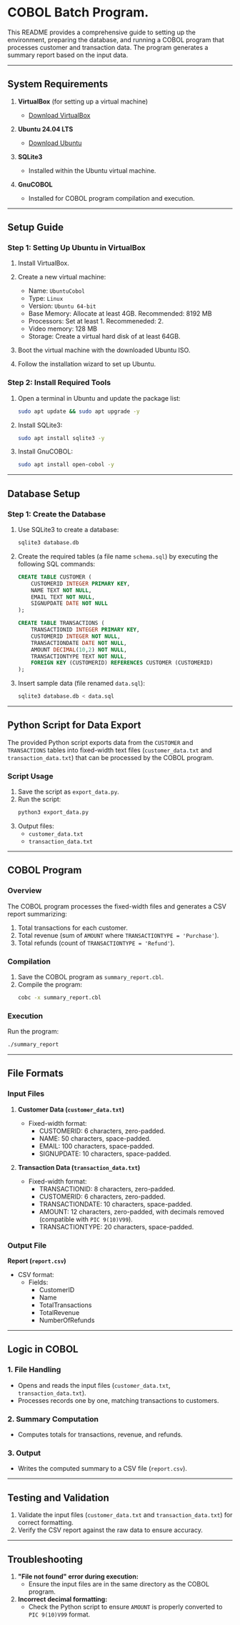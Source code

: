 
# COBOL Batch Program.

This README provides a comprehensive guide to setting up the environment, preparing the database, and running a COBOL program that processes customer and transaction data. The program generates a summary report based on the input data.

---

## **System Requirements**
1. **VirtualBox** (for setting up a virtual machine)
   - [Download VirtualBox](https://www.virtualbox.org/)

2. **Ubuntu 24.04 LTS**
   - [Download Ubuntu](https://ubuntu.com/download/desktop)

3. **SQLite3**
   - Installed within the Ubuntu virtual machine.

4. **GnuCOBOL**
   - Installed for COBOL program compilation and execution.

---

## **Setup Guide**

### Step 1: Setting Up Ubuntu in VirtualBox
1. Install VirtualBox.
2. Create a new virtual machine:
   - Name: `UbuntuCobol`
   - Type: `Linux`
   - Version: `Ubuntu 64-bit`
   - Base Memory: Allocate at least 4GB. Recommended: 8192 MB
   - Processors: Set at least 1. Recommeneded: 2.
   - Video memory: 128 MB
   - Storage: Create a virtual hard disk of at least 64GB.

3. Boot the virtual machine with the downloaded Ubuntu ISO.
4. Follow the installation wizard to set up Ubuntu.

### Step 2: Install Required Tools
1. Open a terminal in Ubuntu and update the package list:
   ```bash
   sudo apt update && sudo apt upgrade -y
   ```

2. Install SQLite3:
   ```bash
   sudo apt install sqlite3 -y
   ```

3. Install GnuCOBOL:
   ```bash
   sudo apt install open-cobol -y
   ```

---

## **Database Setup**

### Step 1: Create the Database
1. Use SQLite3 to create a database:
   ```bash
   sqlite3 database.db
   ```

2. Create the required tables (a file name `schema.sql`) by executing the following SQL commands:
   ```sql
   CREATE TABLE CUSTOMER (
       CUSTOMERID INTEGER PRIMARY KEY,
       NAME TEXT NOT NULL,
       EMAIL TEXT NOT NULL,
       SIGNUPDATE DATE NOT NULL
   );

   CREATE TABLE TRANSACTIONS (
       TRANSACTIONID INTEGER PRIMARY KEY,
       CUSTOMERID INTEGER NOT NULL,
       TRANSACTIONDATE DATE NOT NULL,
       AMOUNT DECIMAL(10,2) NOT NULL,
       TRANSACTIONTYPE TEXT NOT NULL,
       FOREIGN KEY (CUSTOMERID) REFERENCES CUSTOMER (CUSTOMERID)
   );
   ```

3. Insert sample data (file renamed `data.sql`):
   ```bash
   sqlite3 database.db < data.sql
   ```

---

## **Python Script for Data Export**

The provided Python script exports data from the `CUSTOMER` and `TRANSACTIONS` tables into fixed-width text files (`customer_data.txt` and `transaction_data.txt`) that can be processed by the COBOL program.

### Script Usage
1. Save the script as `export_data.py`.
2. Run the script:
   ```bash
   python3 export_data.py
   ```
3. Output files:
   - `customer_data.txt`
   - `transaction_data.txt`

---

## **COBOL Program**

### Overview
The COBOL program processes the fixed-width files and generates a CSV report summarizing:
1. Total transactions for each customer.
2. Total revenue (sum of `AMOUNT` where `TRANSACTIONTYPE = 'Purchase'`).
3. Total refunds (count of `TRANSACTIONTYPE = 'Refund'`).

### Compilation
1. Save the COBOL program as `summary_report.cbl`.
2. Compile the program:
   ```bash
   cobc -x summary_report.cbl
   ```

### Execution
Run the program:
```bash
./summary_report
```

---

## **File Formats**

### Input Files
1. **Customer Data (`customer_data.txt`)**
   - Fixed-width format:
     - CUSTOMERID: 6 characters, zero-padded.
     - NAME: 50 characters, space-padded.
     - EMAIL: 100 characters, space-padded.
     - SIGNUPDATE: 10 characters, space-padded.

2. **Transaction Data (`transaction_data.txt`)**
   - Fixed-width format:
     - TRANSACTIONID: 8 characters, zero-padded.
     - CUSTOMERID: 6 characters, zero-padded.
     - TRANSACTIONDATE: 10 characters, space-padded.
     - AMOUNT: 12 characters, zero-padded, with decimals removed (compatible with `PIC 9(10)V99`).
     - TRANSACTIONTYPE: 20 characters, space-padded.

### Output File
**Report (`report.csv`)**
- CSV format:
  - Fields:
    - CustomerID
    - Name
    - TotalTransactions
    - TotalRevenue
    - NumberOfRefunds

---

## **Logic in COBOL**

### 1. File Handling
- Opens and reads the input files (`customer_data.txt`, `transaction_data.txt`).
- Processes records one by one, matching transactions to customers.

### 2. Summary Computation
- Computes totals for transactions, revenue, and refunds.

### 3. Output
- Writes the computed summary to a CSV file (`report.csv`).

---

## **Testing and Validation**
1. Validate the input files (`customer_data.txt` and `transaction_data.txt`) for correct formatting.
2. Verify the CSV report against the raw data to ensure accuracy.

---

## **Troubleshooting**
1. **"File not found" error during execution:**
   - Ensure the input files are in the same directory as the COBOL program.
2. **Incorrect decimal formatting:**
   - Check the Python script to ensure `AMOUNT` is properly converted to `PIC 9(10)V99` format.